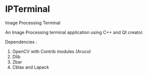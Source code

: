 # IPTerminal
Image Processing Terminal

An Image Processing terminal application using C++ and Qt creator.

Dependencies :

1. OpenCV with Contrib modules (Aruco)
2. Dlib
3. Zbar
4. Cblas and Lapack
